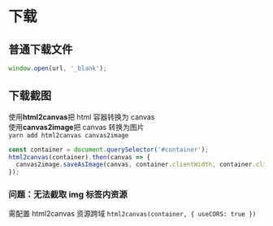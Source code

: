 # 下载

## 普通下载文件

```js
window.open(url, '_blank');
```

## 下载截图

使用**html2canvas**把 html 容器转换为 canvas  
使用**canvas2image**把 canvas 转换为图片  
`yarn add html2canvas canvas2image`

```js
const container = document.querySelector('#container');
html2canvas(container).then(canvas => {
  canvas2image.saveAsImage(canvas, container.clientWidth, container.clientHeight, 'jpeg');
});
```

### 问题：无法截取 img 标签内资源

需配置 html2canvas 资源跨域
`html2canvas(container, { useCORS: true })`
